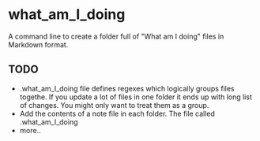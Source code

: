# what_am_I_doing
A command line to create a folder full of "What am I doing" files in Markdown format. 

## TODO

* .what_am_I_doing file defines regexes which logically groups files togethe. If you update a lot of files in one folder it ends up with long list of changes. You might only want to treat them as a group.
* Add the contents of a note file in each folder. The file called .what_am_I_doing
* more..
